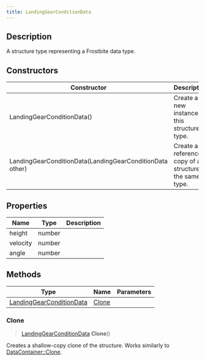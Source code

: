 ```yaml
---
title: LandingGearConditionData
---
```

## Description

A structure type representing a Frostbite data type.

## Constructors

| Constructor                                              | Description                                              |
| -------------------------------------------------------- | -------------------------------------------------------- |
| LandingGearConditionData()                               | Create a new instance of this structure type.            |
| LandingGearConditionData(LandingGearConditionData other) | Create a reference copy of a structure of the same type. |

## Properties

| Name     | Type   | Description |
| -------- | ------ | ----------- |
| height   | number |             |
| velocity | number |             |
| angle    | number |             |

## Methods

| Type                                                 | Name            | Parameters |
| ---------------------------------------------------- | --------------- | ---------- |
| [LandingGearConditionData](LandingGearConditionData) | [Clone](#clone) |            |

### Clone

> [LandingGearConditionData](LandingGearConditionData) **Clone**()

Creates a shallow-copy clone of the structure. Works similarly to [DataContainer::Clone](/vext/ref/shared/class/datacontainer#clone).

